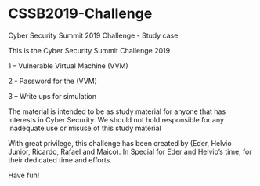 # CSSB2019-Challenge
Cyber Security Summit 2019 Challenge - Study case

This is the Cyber Security Summit Challenge 2019

1 – Vulnerable Virtual Machine (VVM)

2 - Password for the (VVM)

3 – Write ups for simulation


The material is intended to be as study material for anyone that has interests in Cyber Security. We should not hold responsible for any inadequate use or misuse of this study material

With great privilege, this challenge has been created by (Eder, Helvio Junior, Ricardo, Rafael and Maico).
In Special for Eder and Helvio’s time, for their dedicated time and efforts.

Have fun!
